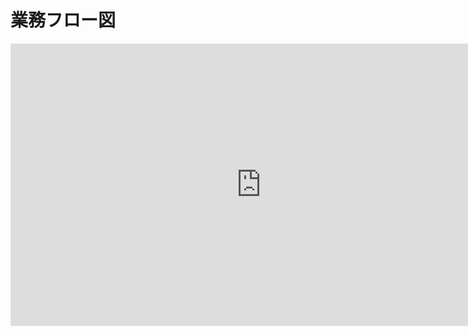 # 業務フロー図

<iframe style="border: 1px solid rgba(0, 0, 0, 0.1);" width="800" height="450" src="https://embed.figma.com/board/KOR6To1DySeUYKabn7P7x9/%E6%A5%AD%E5%8B%99%E3%83%95%E3%83%AD%E3%83%BC%E5%9B%B3?embed-host=share" allowfullscreen></iframe>

